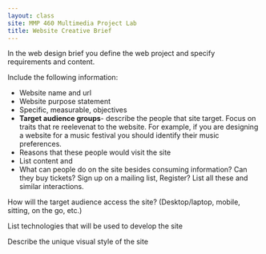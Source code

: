```yaml
---
layout: class
site: MMP 460 Multimedia Project Lab
title: Website Creative Brief
---
```


In the web design brief you define the web project and specify requirements and content. 

Include the following information:

- Website name and url
- Website purpose statement
- Specific, measurable, objectives
- **Target audience groups**- describe the people that site target. Focus on traits that re reelevenat to the website. For example, if you are designing a website for a music festival you should identify their music preferences.
- Reasons that these people would visit the site
- List content and 
- What can people do on the site besides consuming information? Can they buy tickets? Sign up on a mailing list, Register? List all these and similar interactions. 

How will the target audience access the site? (Desktop/laptop, mobile, sitting, on the go, etc.)

List technologies that will be used to develop the site 

Describe the unique visual style of the site
